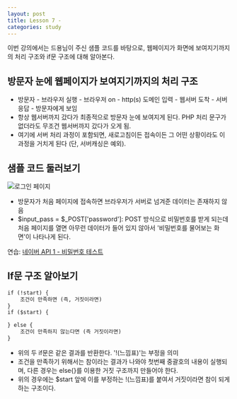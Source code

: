 ```yaml
---
layout: post
title: Lesson 7 - 
categories: study
---
```


이번 강의에서는 드용님이 주신 샘플 코드를 바탕으로, 웹페이지가 화면에 보여지기까지의 처리 구조와 if문 구조에 대해 알아본다.

## 방문자 눈에 웹페이지가 보여지기까지의 처리 구조
* 방문자 - 브라우저 실행 - 브라우저 on - http(s) 도메인 입력 - 웹서버 도착 - 서버응답 - 방문자에게 보임
* 항상 웹서버까지 갔다가 최종적으로 방문자 눈에 보여지게 된다. PHP 처리 문구가 없더라도 무조건 웹서버까지 갔다가 오게 됨.
* 여기에 서버 처리 과정이 포함되면, 새로고침이든 접속이든 그 어떤 상황이라도 이 과정을 거치게 된다 (단, 서버캐싱은 예외).

## 샘플 코드 둘러보기
![로그인 페이지](http://mocha.dothome.co.kr/images/7-1.png)
* 방문자가 처음 페이지에 접속하면 브라우저가 서버로 넘겨준 데이터는 존재하지 않음
* $input_pass = $_POST['password']: POST 방식으로 비밀번호를 받게 되는데 처음 페이지를 열면 아무런 데이터가 들어 있지 않아서 '비밀번호를 물어보는 화면'이 나타나게 된다.

연습: [네이버 API 1 - 비밀번호 테스트](http://mocha.dothome.co.kr/practice/password-test.php)

## If문 구조 알아보기
~~~html
if (!start) {
    조건이 만족하면 (즉, 거짓이라면)
}
if ($start) {

} else {
    조건이 만족하지 않는다면 (즉 거짓이라면)
}
~~~
* 위의 두 if문은 같은 결과를 반환한다. '!(느낌표)'는 부정을 의미
* 조건을 만족하기 위해서는 참이라는 결과가 나와야 첫번째 중괄호의 내용이 실행되며, 다른 경우는 else{}를 이용한 거짓 구조까지 만들어야 한다.
* 위의 경우에는 $start 앞에 이를 부정하는 !(느낌표)를 붙여서 거짓이라면 참이 되게 하는 구조이다.


